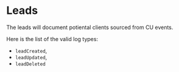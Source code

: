 # Leads

The leads will document potiental clients sourced from CU events.

Here is the list of the valid log types:

- `leadCreated`,
- `leadUpdated`,
- `leadDeleted`
